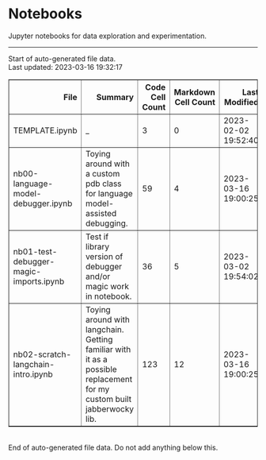 # Notebooks

Jupyter notebooks for data exploration and experimentation.


---
Start of auto-generated file data.<br/>Last updated: 2023-03-16 19:32:17

<table border="1" class="dataframe">
  <thead>
    <tr style="text-align: right;">
      <th>File</th>
      <th>Summary</th>
      <th>Code Cell Count</th>
      <th>Markdown Cell Count</th>
      <th>Last Modified</th>
      <th>Size</th>
    </tr>
  </thead>
  <tbody>
    <tr>
      <td>TEMPLATE.ipynb</td>
      <td>_</td>
      <td>3</td>
      <td>0</td>
      <td>2023-02-02 19:52:40</td>
      <td>773.00 b</td>
    </tr>
    <tr>
      <td>nb00-language-model-debugger.ipynb</td>
      <td>Toying around with a custom pdb class for language model-assisted debugging.</td>
      <td>59</td>
      <td>4</td>
      <td>2023-03-16 19:00:25</td>
      <td>97.15 kb</td>
    </tr>
    <tr>
      <td>nb01-test-debugger-magic-imports.ipynb</td>
      <td>Test if library version of debugger and/or magic work in notebook.</td>
      <td>36</td>
      <td>5</td>
      <td>2023-03-02 19:54:02</td>
      <td>106.13 kb</td>
    </tr>
    <tr>
      <td>nb02-scratch-langchain-intro.ipynb</td>
      <td>Toying around with langchain. Getting familiar with it as a possible replacement for my custom built jabberwocky lib.</td>
      <td>123</td>
      <td>12</td>
      <td>2023-03-16 19:00:25</td>
      <td>224.24 kb</td>
    </tr>
  </tbody>
</table>
<br/>End of auto-generated file data. Do not add anything below this.
